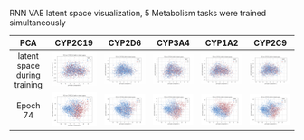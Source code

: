 RNN VAE latent space visualization, 5 Metabolism tasks were trained simultaneously
 
 | PCA | CYP2C19   |  CYP2D6  | CYP3A4| CYP1A2 | CYP2C9
:-----:|:-------------------------:|:-------------------------:|:-------------------------:|:-------------------------:|:-------------------------:
|latent space during training| ![](fig_CYP2C19_Veith.gif) | ![](fig_CYP2D6_Veith.gif) | ![](fig_CYP3A4_Veith.gif)  | ![](fig_CYP1A2_Veith.gif) | ![](fig_CYP2C9_Veith.gif) 
|Epoch 74| ![](PCA_CYP2C19_Veith_74.png) | ![](PCA_CYP2D6_Veith_74.png) | ![](PCA_CYP3A4_Veith_74.png)  | ![](PCA_CYP1A2_Veith_74.png) | ![](PCA_CYP2C9_Veith_74.png) 
